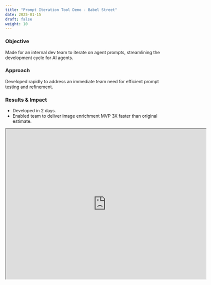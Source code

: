 ```yaml
---
title: "Prompt Iteration Tool Demo - Babel Street"
date: 2025-01-15
draft: false
weight: 10
---
```

### Objective
Made for an internal dev team to iterate on agent prompts, streamlining the development cycle for AI agents.

### Approach
Developed rapidly to address an immediate team need for efficient prompt testing and refinement.

### Results & Impact
* Developed in 2 days.
* Enabled team to deliver image enrichment MVP 3X faster than original estimate.

<iframe src="https://drive.google.com/file/d/15sKoiiI8QAtnWQEufcF0z-BevWGGfT-7/preview" width="640" height="480" allow="autoplay"></iframe>
